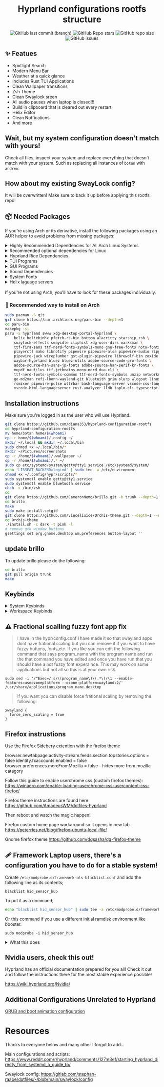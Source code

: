 <div align="center">
<h1>Hyprland configurations rootfs structure</h1>
</div>
<div align="center">
    
![GitHub last commit (branch)](https://img.shields.io/github/last-commit/dianaw353/hyprland-configuration-rootfs/mistress?style=for-the-badge&labelColor=%23252733&color=%238d748c)
![GitHub Repo stars](https://img.shields.io/github/stars/dianaw353/hyprland-configuration-rootfs?style=for-the-badge&labelColor=%23252733&color=%23ab6c6a)
![GitHub repo size](https://img.shields.io/github/repo-size/dianaw353/hyprland-configuration-rootfs?style=for-the-badge&labelColor=%23252733&color=%23ddddbb)
![GitHub issues](https://img.shields.io/github/issues/dianaw353/hyprland-configuration-rootfs?style=for-the-badge&labelColor=%23252733&color=%235e81ac)
</div>

## ✨ Featues
- Spotlight Search
- Modern Menu Bar
- Weather at a quick glance
- Includes Rust TUI Applications
- Clean Wallpaper transitions
- Zsh Theme
- Clean Swaylock sreen
- All audio pauses when laptop is closed!!!
- Build in clipboard that is cleared out every restart
- Helix Editor
- Clean Notfications
- And more

## Wait, but my system configuration doesn't match with yours!

Check all files, inspect your system and replace everything that
doesn't match with your system. Such as replacing all instances of
`botan` with `andrew`.

## How about my existing SwayLock config?

It will be overwritten! Make sure to back it up before applying this
rootfs repo!

## 📦 Needed Packages

If you're using Arch or its derivative, install the following packages
using an AUR helper to avoid problems from missing packages:

<details>
    <summary>Highly Recommended Dependencies for All Arch Linux Systems</summary>

| Programs      | Description |
| ----------- | ----------- |
| base | Minimal package set|
| linux | Default kernel |
| linux-firmware | default firmware |
| linux-lts | Backup kernel |
| xorg-server | Xorg X server |
</details>

<details>
    <summary>Recommended optional dependencies for Linux</summary>

| Programs      | Description |
| ----------- | ----------- |
| exa | Modern replacement for ‘ls’ |
| booster | Fast and secure initramfs generator |
| zoxide | Smart version of 'cd' |
| ripgrep | Faster version of 'grep'|
| xdg-user-dirs| Creates default user home directory |
| paru | AUR wrapper |

Instructions to use booster,zoxide,exa,repgrip,peru coming soon
</details>

<details>
    <summary>Hyprland Rice Dependencies</summary>

| Programs      | Description |
| ----------- | ----------- |
| Hyprland      | Tiling Manager |
| Swww   | Wallpaper Manager |
| xdg-desktop-portal-hyprland |Lets other applications communicate swiftly with the compositor through D-Bus |
| rofi-lbonn-wayland-git | Window switcher, application launcher and dmenu replacement |
| waybar-hyprland | Highly customizable Wayland bar for Sway and Wlroots based compositors, with Hyprland support |
| wlogout | Logout menu for wayland |
| swaylock-effects| fancier screen locker |
| swayidle | Idle management daemon |
| wttrbar | Weather indicator for Waybar |
| cliphist | wayland clipboard manager |
| grim | Screenshot utility for Wayland |
| slurp | Select a region in a Wayland compositor |
| zsh | A very advanced and programmable command interpreter (shell) | 
| starship | The cross-shell prompt for astronauts |
| mako | Lightweight notification daemon  |
| libnotify | Library for sending desktop notifications |
</details>

<details>
    <summary>TUI Programs</summary>

| Programs      | Description |
| ----------- | ----------- |
| helix | A post-modern modal text editor |
| helixbinhx | Link /usr/bin/hx to helix |
| pfetch-rs-bin | A rewrite of the pfetch system information tool in Rust |
| bottom | System monitor written in rust |
| dua-cli | A tool to conveniently learn about the disk usage of directories, fast! |
| todui | A TUI for your todos built in Rust with full CLI support |
| rsmixer | A PulseAudio volume mixer for the command line | 
| networkmanager | Network connection manager and user applications |
| playerctl | mpris media player controller and lib for spotify, vlc, audacious, bmp, xmms2, and others. |
| brillo | Control the brightness of backlight and keyboard LED devices |
</details>

<details>
    <summary>GUI Programs</summary>

| Programs      | Description |
| ----------- | ----------- |
| alacritty | A cross-platform, GPU-accelerated terminal emulator |
| mupdf | Lightweight PDF and XPS viewer |
| nautilus | File manager |
| librewolf-bin | Community-maintained fork of Firefox, focused on privacy, security and freedom. |
</details>

<details>
    <summary>Sound Dependencies</summary>

| Programs      | Description |
| ----------- | ----------- |
| pipewire | Low-latency audio/video router and processor |
| pipewire-alsa | Low-latency audio/video router and processor - ALSA configuration | 
| pipewire-audio | Low-latency audio/video router and processor - Audio support | 
| pipewire-jack | Low-latency audio/video router and processor - JACK replacement |
| wireplumber | Session / policy manager implementation for PipeWire |
| gst-plugin-pipewire | Multimedia graph framework - pipewire plugin |
| pipewire-pulse | Low-latency audio/video router and processor - PulseAudio replacement |
| bluez | Daemons for the bluetooth protocol stack |
| bluez-utils | Development and debugging utilities for the bluetooth protocol stack |
</details>

<details>
    <summary>System Fonts</summary>

| Programs      | Description |
| ----------- | ----------- |
| gnu-free-fonts| This includes three fonts that are clones of Helvetica, Times, and Courier1 |
| ttf-fira-sans | Mozilla's sans-serif typeface designed for Firefox OS |
| ttf-nerd-fonts-symbols-mono | This is a high number of extra glyphs from popular 'iconic fonts’ |
| noto-fonts-emoji | These are Google Noto emoji fonts |
| adobe-source-code-pro-fonts | This is a monospaced font family for user interface and coding environments | 
| adobe-source-han-sans-jp-fonts | This is Adobe Source Han Sans Subset OTF - Japanese OpenType/CFF fonts7. |
| adobe-source-han-serif-kr-fonts |	Adobe Source Han Serif Subset OTF - Korean OpenType/CFF fonts |
| ttf-jetbrains-mono-nerd | This is a patched font JetBrains Mono from the nerd fonts library |
| ttf-nerd-fonts-symbols | This is a high number of extra glyphs from popular 'iconic fonts’ |
| ttf-nerd-fonts-symbols-common | This is a high number of extra glyphs from popular 'iconic fonts’ |
</details>

<details>
    <summary>Helix laguage servers</summary>
<p>We use these packages so that we get drowpdowns in helix to help us program</p>

| Programs      | Description |
| ----------- | ----------- |
| marksman | Write Markdown with code assist and intelligence in the comfort of your favourite editor. |
| bash-language-server | Bash language server implementation based on Tree Sitter and its grammar for Bash |
| vscode-css-languageserver | CSS/LESS/SCSS language server |
| vscode-html-languageserver | HTML language server |
| rust-analyzer | Rust compiler front-end for IDEs |
| lldb | Next generation, high-performance debugger |
| taplo-cli | TOML toolkit written in Rust |
| typescript-language-server | Language Server Protocol (LSP) implementation for TypeScript using tsserver |
</details>
<br>
If you're not using Arch, you'll have to look for these packages individually.

### 🔧 Recommended way to install on Arch

```bash
sudo pacman -S git 
git clone https://aur.archlinux.org/paru-bin --depth=1
cd paru-bin
makepkg -si
paru -S hyprland swww xdg-desktop-portal-hyprland \
    helix helixbinhx pfetch-rs-bin bottom alacritty starship zsh \
    swaylock-effects swayidle cliphist xdg-user-dirs marksman \
    ttf-fira-sans ttf-nerd-fonts-symbols-mono gnu-free-fonts noto-fonts-emoji \
    playerctl mako libnotify pipewire pipewire-alsa pipewire-audio ripgrep \
    pipewire-jack wireplumber gst-plugin-pipewire librewolf-bin zoxide \
    waybar-hyprland bluez bluez-utils adobe-source-code-pro-fonts \
    adobe-source-han-sans-jp-fonts adobe-source-han-serif-kr-fonts \
    mupdf nautilus ttf-jetbrains-mono-nerd dua-cli \
    ttf-nerd-fonts-symbols-common ttf-nerd-fonts-symbols unzip networkmanager \
    go-md2man rofi-lbonn-wayland-git bluetuith grim slurp wlogout linux-lts \
    rsmixer pipewire-pulse wttrbar bash-language-server vscode-css-languageserver \
    vscode-html-languageserver rust-analyzer lldb taplo-cli typescript-language-server

```

## Installation instructions

Make sure you're logged in as the user who will use Hyprland.

```bash
git clone https://github.com/diana353/hyprland-configuration-rootfs
cd hyprland-configuration-rootfs
mv home/botan home/$(whoami)
cp -r home/$(whoami)/.config ~/
mkdir ~/.local && mkdir ~/.local/bin
sudo chmod +x ~/.local/bin/*
mkdir ~/Pictures/screenshots
cp -r /home/$(whoami)/.wallpaper ~/
cp -r /home/$(whoami)/.* ~/
sudo cp etc/systemd/system/getty@tty1.service /etc/systemd/system/
echo 'LIBSEAT_BACKEND=logind' | sudo tee -a /etc/environment
chmod +x ~/.config/hypr/scripts/*
sudo systemctl enable getty@tty1.service
sudo systemctl enable bluetooth.service
chsh -s /bin/zsh
cd
git clone https://github.com/CameronNemo/brillo.git -b trunk --depth=1 --no-tags
cd brillo
make
sudo make install.setgid
git clone https://github.com/vinceliuice/Orchis-theme.git --depth=1 --no-tags
cd Orchis-theme
./install.sh -c dark -t pink -l
# remove gtk window buttons
gsettings set org.gnome.desktop.wm.preferences button-layout ''   
```

## update brillo

To update brillo please do the following:

```bash
cd brillo
git pull origin trunk
make
```
## Keybinds

<details>
    <summary>System Keybinds</summary>

| Keybind                | Action                                                                |
|------------------------|------------------------------------------------------------------------------------|
| SUPER + ALT + P        | Open/change wallpaper using the script `~/.config/hypr/scripts/change_wallpaper.sh`|
| SUPER + T              | Open terminal emulator `alacritty`                                                     |
| SUPER + W              | Open web browser `librewolf`                                                      |
| SUPER + Q              | Close/kill the active window                                                      |
| SUPER + CTRL + M       | Exit the current application/window                                               |
| SUPER + E              | Open file manager `nautilus` in a new window                                       |
| SUPER + V              | Toggle floating for the active window                                              |
| SUPER + SPACE          | Open application launcher (`rofi -show drun -show-icons`)                          |
| SUPER + P              | Pseudo command for `# dwindle` (commented)                                         |
| SUPER + J              | Toggle split for `# dwindle` (commented)                                           |
| SUPER + F              | Toggle fullscreen for the active window (1)                                       |
| SUPERSHIFT + F         | Toggle fullscreen for the active window                                            |
| SUPER + arrow keys     | Move focus in the specified direction                                              |
| SUPER + , print        | Take a screenshot and display a notification with the file path                    |
| SUPERSHIFT + , print   | Take a screenshot of the selected area and display a notification with the file path|
| SUPERSHIFT + C         | Copy the selected item using `cliphist` and display with `rofi`                    |
| SUPER + SHIFT + B      | Reload Waybar                                                                      |
| SUPER + B              | Hide Waybar                                                                        |
| XF86AudioMute          | Toggle mute and display a notification                                             |
| XF86AudioRaiseVolume   | Increase volume by 5% and display a volume notification                             |
| XF86AudioLowerVolume   | Decrease volume by 5% and display a volume notification                             |
| XF86AudioPlay          | Play/pause media player                                                            |
| XF86AudioNext          | Skip to the next track                                                             |
| XF86AudioPrev          | Return to the previous track                                                       |
| XF86audiostop          | Stop the media player                                                               |
| XF86MonBrightnessDown  | Decrease brightness by 2% and display a brightness notification                     |
| XF86MonBrightnessUp    | Increase brightness by 2% and display a brightness notification                     |
| SUPER + [0-9]           | Switch to the specified workspace                                                  |
| SUPER + SHIFT + [0-9]   | Move the active window to the specified workspace                                   |
| SUPER + scroll          | Scroll through existing workspaces                                                 |
| SUPER + LMB/RMB         | Move/resize windows with dragging                                                  |
| switch:off:Lid Switch  | When the lid is up, turn on the display |
| switch:on:Lid Switch   | When the lid is down, pause music, turn off the display, and lock the screen        |
| SUPER + SHIFT + LMB     | Move window around and pin it afterwards                                           |
</details>

<details>
    <summary>Workspace Keybinds</summary>

| Keybind                | Action Description                                       |
|------------------------|-----------------------------------------------------------|
| SUPER + 1              | Switch to workspace 1                                    |
| SUPER + 2              | Switch to workspace 2                                    |
| SUPER + 3              | Switch to workspace 3                                    |
| SUPER + 4              | Switch to workspace 4                                    |
| SUPER + 5              | Switch to workspace 5                                    |
| SUPER + 6              | Switch to workspace 6                                    |
| SUPER + 7              | Switch to workspace 7                                    |
| SUPER + 8              | Switch to workspace 8                                    |
| SUPER + 9              | Switch to workspace 9                                    |
| SUPER + 0              | Switch to workspace 10                                   |
| SUPER + SHIFT + 1      | Move active window to workspace 1                         |
| SUPER + SHIFT + 2      | Move active window to workspace 2                         |
| SUPER + SHIFT + 3      | Move active window to workspace 3                         |
| SUPER + SHIFT + 4      | Move active window to workspace 4                         |
| SUPER + SHIFT + 5      | Move active window to workspace 5                         |
| SUPER + SHIFT + 6      | Move active window to workspace 6                         |
| SUPER + SHIFT + 7      | Move active window to workspace 7                         |
| SUPER + SHIFT + 8      | Move active window to workspace 8                         |
| SUPER + SHIFT + 9      | Move active window to workspace 9                         |
| SUPER + SHIFT + 0      | Move active window to workspace 10                        |
| SUPER + Scroll Down    | Scroll to the next workspace                              |
| SUPER + Scroll Up      | Scroll to the previous workspace                          |
</details>

## ⚠️ Fractional scalling fuzzy font app fix
> I have in the hypr/config.conf I have made it so that xwayland apps dont have frational scaling but you can remove it if you want to have fuzzy buttons, fonts,etc. If you like you can edit the following command that says program_name with the program name and run the that command you have edited and once you have run that you should have a not fuzzy font experaince. This may work on some applications but not all so this is at your own risk.
```
sudo sed -i '/^Exec=/ s/\(program_name\)\(.*\)/\1 --enable-features=useozoneplatform --ozone-platform=wayland\2/' /usr/share/applications/program_name.desktop
```
> If you want you can disable force frational scaling by removing the following:
```
xwayland {
  force_zero_scaling = true
}
```


## Firefox instrustions

Use the Firefox Sidebery extention with the firefox theme

browser.newtabpage.activity-stream.feeds.section.topstories.options = false
identity.fxaccounts.enabled = false
browser.preferences.moreFromMozilla = false - hides more from mozilla catagory

Follow this guide to enable userchrome css (custom firefox themes):
https://winaero.com/enable-loading-userchrome-css-usercontent-css-firefox/

Firefox theme instructions are found here
https://github.com/AmadeusWM/dotfiles-hyprland

Then reboot and watch the magic happen!

Firefox custom home page workaround so it opens in new tab.
https://peterries.net/blog/firefox-ubuntu-local-file/

Gnome firefox theme
https://github.com/dgsasha/dg-firefox-theme

## 🩹 Framework Laptop users, there's a configuration you have to do for a stable system!

Create `/etc/modprobe.d/framework-als-blacklist.conf` and add the following line as its contents;

```
blacklist hid_sensor_hub
```

To put it as a command;

```bash
echo "blacklist hid_sensor_hub" | sudo tee -a /etc/modprobe.d/framework-als-blacklist.conf
```

Or this command if you use a different initial ramdisk environment like booster.

```
sudo modprobe -i hid_sensor_hub 
```

<details>
    <summary>What this does</summary>
    <p>It blacklists sensor hub so that auto brightness is prevented from working, eventually fixing brightness keys.</p>
</details>

## Nvidia users, check this out!

Hyprland has an official documentation prepared for you all! Check it
out and follow the instructions there for the most stable experience
possible!

https://wiki.hyprland.org/Nvidia/

## Additional Configurations Unrelated to Hyprland

[GRUB and boot animation configuration](./home/botan/grub-and-bootanim-configuration.mkdn)

# Resources
Thanks to everyone below and many other I forgot to add...

Main configurations and scripts: https://www.reddit.com/r/hyprland/comments/127m3ef/starting_hyprland_directy_from_systemd_a_guide_to/

Swaylock config: https://gitlab.com/stephan-raabe/dotfiles/-/blob/main/swaylock/config

